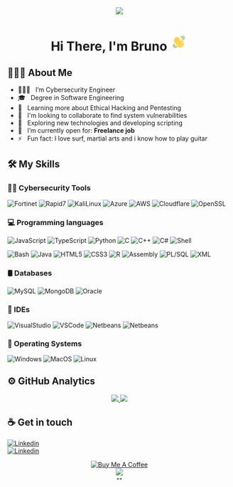<div align="center">
<img src="https://i.pinimg.com/originals/77/ca/a3/77caa32884d735d439ade45ba37feaf2.gif" width="400px" />
<br>
</div>

<h1 align="Center">  Hi There, I'm Bruno <img src="https://raw.githubusercontent.com/ashu-guo/ashu-guo/main/assets/wave.gif" width="40px" /> </h1>

<div align="left"> 
  <h2> 👨🏻‍💻 About Me </h2>

  - 👨🏻‍💻 &nbsp; I’m Cybersecurity Engineer
  - 🎓 &nbsp; Degree in Software Engineering
  - 🌱 &nbsp; Learning more about Ethical Hacking and Pentesting
  - 👯 &nbsp; I'm looking to collaborate to find system vulnerabilities
  - 🤔 &nbsp; Exploring new technologies and developing scripting
  - 🔭 &nbsp; I’m currently open for: <b>Freelance job</b>
  - ⚡ &nbsp; Fun fact: I love surf, martial arts and i know how to play guitar  
</div> 

<div align="left">
<h2> 🛠️ My Skills </h2>

<h3> 🏴‍☠ Cybersecurity Tools </h3>

![Fortinet](https://img.shields.io/badge/-Fortinet-EE3124?style=flat&logo=fortinet&logoColor=white)
![Rapid7](https://img.shields.io/badge/-Rapid7-0055DA?style=flat&logo=rapid&logoColor=white)
![KaliLinux](https://img.shields.io/badge/Kali-557C94?style=flat-square&logo=KaliLinux&logoColor=white)
![Azure](https://custom-icon-badges.demolab.com/badge/Microsoft%20Azure-0089D6?logo=msazure&logoColor=white)
![AWS](https://img.shields.io/badge/-AWS-232F3E?style=flat&logo=amazon&logoColor=white)
![Cloudflare](https://img.shields.io/badge/-Cloudflare-F38020?style=flat&logo=cloudflare&logoColor=white)
![OpenSSL](https://img.shields.io/badge/OpenSSL-721412?style=flat-square&logo=OpenSSL&logoColor=white)



<h3> 💻 Programming languages </h3>

![JavaScript](https://img.shields.io/badge/JavaScript-F7DF1E?logo=javascript&logoColor=000)
![TypeScript](https://img.shields.io/badge/TypeScript-3178C6?logo=typescript&logoColor=fff)
![Python](https://img.shields.io/badge/Python-3776AB?style=flat-square&logo=Python&logoColor=white)
![C](https://img.shields.io/badge/C-00599C?logo=c&logoColor=white)
![C++](https://img.shields.io/badge/C++-%2300599C.svg?logo=c%2B%2B&logoColor=white)
![C#](https://custom-icon-badges.demolab.com/badge/C%23-%23239120.svg?logo=cshrp&logoColor=white)
![Shell](https://img.shields.io/badge/Shell-FFD500?style=flat-square&logo=Shell&logoColor=white)

![Bash](https://img.shields.io/badge/Bash-4EAA25?logo=gnubash&logoColor=fff)
![Java](https://img.shields.io/badge/Java-%23ED8B00.svg?logo=openjdk&logoColor=white)
![HTML5](https://img.shields.io/badge/HTML-E34F26?style=flat-square&logo=HTML5&logoColor=white)
![CSS3](https://img.shields.io/badge/CSS-1572B6?style=flat-square&logo=CSS3&logoColor=white)
![R](https://img.shields.io/badge/R-%23276DC3.svg?logo=r&logoColor=white)
![Assembly](https://img.shields.io/badge/-Assembly-007AAC?style=flat&logo=assemblyscript&logoColor=white)
![PL/SQL](https://img.shields.io/badge/PL/SQL-CC2927?style=flat&logo=microsoftsqlserver&logoColor=white)
![XML](https://img.shields.io/badge/XML-767C52?logo=xml&logoColor=fff)



<h3> 🛢 Databases </h3>

![MySQL](https://img.shields.io/badge/MySQL-4479A1?style=flat-square&logo=MySQL&logoColor=white)
![MongoDB](https://img.shields.io/badge/-MongoDB-47A248?style=flat&logo=mongodb&logoColor=white)
![Oracle](https://img.shields.io/badge/-Oracle-F80000?style=flat&logo=oracle&logoColor=white)

<h3> 🚀 IDEs </h3>

![VisualStudio](https://img.shields.io/badge/-VisualStudio-512BD4?style=flat&logo=visualbasic&logoColor=white)
![VSCode](https://img.shields.io/badge/-VisualStudioCode-007ACC?style=flat&logo=visualstudiocode&logoColor=white)
![Netbeans](https://img.shields.io/badge/-NetBeansIDE-1B6AC6?style=flat&logo=apachenetbeanside&logoColor=white)
![Netbeans](https://img.shields.io/badge/-PyCharm-000000?style=flat&logo=pycharm&logoColor=white)



<h3> 🤖 Operating Systems </h3>

![Windows](https://img.shields.io/badge/Windows-0078D6?style=flat-square&logo=Windows&logoColor=white)
![MacOS](https://img.shields.io/badge/MacOS-000000?style=flat-square&logo=macOS&logoColor=white)
![Linux](https://img.shields.io/badge/-Linux-FCC624?style=flat&logo=linux&logoColor=white)

</div>

<div align="left">
<h2> ⚙️ GitHub Analytics </h2>

<p align="center">
  <a href="https://github.com/kaiUb777">
    <img height="180em" src="https://github-readme-stats-eight-theta.vercel.app/api?username=kaiUb777&show_icons=true&theme=algolia&include_all_commits=true&count_private=true"/>
  </a>
  <a href="https://github.com/kaiUb777">
    <img height="180em" src="https://github-readme-stats-eight-theta.vercel.app/api/top-langs/?username=kaiub777&layout=compact&langs_count=8&theme=algolia"/>
  </a>
</p>
</div>

<div align="left"> 
  <h2> ☕ Get in touch </h2>

[![Linkedin](https://img.shields.io/badge/-Linkedin-0A66C2?style=flat&logo=linkedin&logoColor=white])](https://www.linkedin.com/in/bruno-silva777/)
</br>
[![Linkedin](https://img.shields.io/badge/-GitHub-181717?style=flat&logo=github&logoColor=white])](https://github.com/kaiUb777)

<div align="center">
<a href="https://buymeacoffee.com/kaiub777" target="_blank" rel="noreferrer nofollow">
    <img src="https://cdn.buymeacoffee.com/buttons/default-red.png" alt="Buy Me A Coffee" height="40" width="170">
</a>
</div>

<div align="center">
<img src="https://readme-typing-svg.herokuapp.com?font=Ubuntu&color=%230EAA20&vCenter=true&lines=Thanks+for+visiting!+You're+welcome!">
</div>

<div align="center">
"<script>alert("👹You've been pwned👹")</script>"  
</div>
